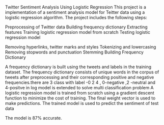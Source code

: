 Twitter Sentiment Analysis Using Logistic Regression
This project is a implementation of a sentiment analysis model for Teitter data using a logistic regression algorithm. The project includes the following steps:

Preprocessing of Twitter data
Building frequency dictionary
Extracting features
Training logistic regression model from scratch
Testing logistic regression model

Removing hyperlinks, twitter marks and styles
Tokenizing and lowercasing
Removing stopwords and punctuation
Stemming
Building Frequency Dictionary

A frequency dictionary is built using the tweets and labels in the training dataset. The frequency dictionary consists of unique words in the corpus of tweets after preprocessing and their corresponding positive and negative frequencies.there are 3 class  with label -0 2 4 , 0-negative ,2 -neutral and 4-positve  in log model is extended to solve multi classification problem
A logistic regression model is trained from scratch using a gradient descent function to minimize the cost of training. The final weight vector is used to make predictions.
The trained model is used to predict the sentiment of test data

The model is 87% accurate.
